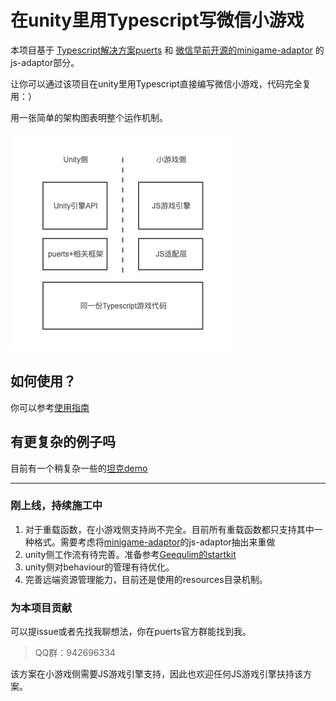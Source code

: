 # 在unity里用Typescript写微信小游戏

本项目基于 [Typescript解决方案puerts](https://github.com/Tencent/puerts) 和 [微信早前开源的minigame-adaptor](https://github.com/wechat-miniprogram/minigame-adaptor) 的js-adaptor部分。

让你可以通过该项目在unity里用Typescript直接编写微信小游戏，代码完全复用：）

用一张简单的架构图表明整个运作机制。

![arch](./doc/arch.png)

## 如何使用？
你可以参考[使用指南](./doc/quickstart.md)

## 有更复杂的例子吗
目前有一个稍复杂一些的[坦克demo](https://github.com/xosuperpig/puerts-wxengine-example)

------------------------------------------------------------------------

### 刚上线，持续施工中
1. 对于重载函数，在小游戏侧支持尚不完全。目前所有重载函数都只支持其中一种格式。需要考虑将[minigame-adaptor](https://github.com/wechat-miniprogram/minigame-adaptor)的js-adaptor抽出来重做
2. unity侧工作流有待完善。准备参考[Geequlim的startkit](https://github.com/Geequlim/puerts-starter-kit)
3. unity侧对behaviour的管理有待优化。
4. 完善远端资源管理能力，目前还是使用的resources目录机制。

### 为本项目贡献
可以提issue或者先找我聊想法，你在puerts官方群能找到我。
> QQ群：942696334

该方案在小游戏侧需要JS游戏引擎支持，因此也欢迎任何JS游戏引擎扶持该方案。